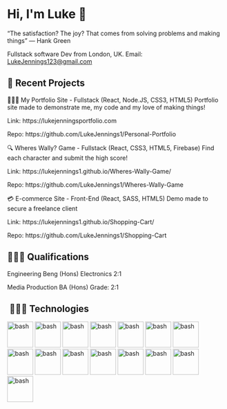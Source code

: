 <h1 font-size = "20px"> Hi, I'm Luke 👋 </h1>

“The satisfaction? The joy? That comes from solving problems and making things”
― Hank Green

Fullstack software Dev from London, UK.
Email: LukeJennings123@gmail.com 

<h2>🔎 Recent Projects</h2>

👨🏻‍🎨 My Portfolio Site - Fullstack (React, Node.JS, CSS3, HTML5)
Portfolio site made to demonstrate me, my code and my love of making things!
<p> Link: https://lukejenningsportfolio.com </p> 
<p> Repo: https://github.com/LukeJennings1/Personal-Portfolio </p>

🔍 Wheres Wally? Game - Fullstack (React, CSS3, HTML5, Firebase)
Find each character and submit the high score! 
<p> Link: https://lukejennings1.github.io/Wheres-Wally-Game/ </p>
<p> Repo: https://github.com/LukeJennings1/Wheres-Wally-Game </p>

💳 E-commerce Site - Front-End (React, SASS, HTML5)
Demo made to secure a freelance client
<p> Link: https://lukejennings1.github.io/Shopping-Cart/ </p>
<p> Repo: https://github.com/LukeJennings1/Shopping-Cart </p>

<h2> 👨🏻‍🎓 Qualifications </h2>
<p> Engineering Beng (Hons) Electronics 2:1 </p>
<p> Media Production BA (Hons) Grade: 2:1 </p>


  <h2>&nbsp;👨🏼‍💻 Technologies </h2>
<p align="left">
<img src="https://cdn.jsdelivr.net/gh/devicons/devicon/icons/css3/css3-original-wordmark.svg" alt="bash" width="60" height="60"/>
<img src="https://cdn.jsdelivr.net/gh/devicons/devicon/icons/html5/html5-original-wordmark.svg" alt="bash" width="60" height="60"/>
<img src="https://cdn.jsdelivr.net/gh/devicons/devicon/icons/javascript/javascript-plain.svg" alt="bash" width="60" height="60"/>
<img src="https://cdn.jsdelivr.net/gh/devicons/devicon/icons/react/react-original-wordmark.svg" alt="bash" width="60" height="60"/>
<img src="https://cdn.jsdelivr.net/gh/devicons/devicon/icons/nodejs/nodejs-original-wordmark.svg" alt="bash" width="60" height="60"/>
<img src="https://cdn.jsdelivr.net/gh/devicons/devicon/icons/nextjs/nextjs-line.svg" alt="bash" width="60" height="60"/>
<img src="https://cdn.jsdelivr.net/gh/devicons/devicon/icons/mongodb/mongodb-original-wordmark.svg" alt="bash" width="60" height="60"/>
<img src="https://cdn.jsdelivr.net/gh/devicons/devicon/icons/express/express-original-wordmark.svg" alt="bash" width="60" height="60"/>
<img src="https://cdn.jsdelivr.net/gh/devicons/devicon/icons/firebase/firebase-plain-wordmark.svg" alt="bash" width="60" height="60"/>          
<img src="https://cdn.jsdelivr.net/gh/devicons/devicon/icons/git/git-plain-wordmark.svg" alt="bash" width="60" height="60"/>
<img src="https://cdn.jsdelivr.net/gh/devicons/devicon/icons/npm/npm-original-wordmark.svg" alt="bash" width="60" height="60"/>
<img src="https://cdn.jsdelivr.net/gh/devicons/devicon/icons/webpack/webpack-original.svg" alt="bash" width="60" height="60"/>
<img src="https://cdn.jsdelivr.net/gh/devicons/devicon/icons/photoshop/photoshop-plain.svg" alt="bash" width="60" height="60"/>
<img src="https://cdn.jsdelivr.net/gh/devicons/devicon/icons/illustrator/illustrator-plain.svg" alt="bash" width="60" height="60"/>
<img src="https://cdn.jsdelivr.net/gh/devicons/devicon/icons/raspberrypi/raspberrypi-original.svg" alt="bash" width="60" height="60"/>


</p>
